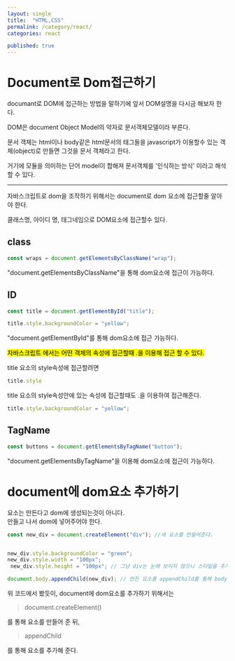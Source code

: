 ```yaml
---
layout: single
title:  "HTML,CSS"
permalink: /category/react/
categories: react

published: true
---
```


# Document로 Dom접근하기

documant로 DOM에 접근하는 방법을 말하기에 앞서 DOM설명을 다시금 해보자 한다.

DOM은 document Object Model의 약자로 문서객체모델이라 부른다.

문서 객체는 html이나 body같은 html문서의 태그들을 javascript가 이용할수 있는 객체(object)로 만들면 그것을 문서 객체라고 한다. 

거기에 모듈을 의미하는 단어 model이 합해져 문서객체를 '인식하는 방식' 이라고 해석할 수 있다.

---
자바스크립트로 dom을 조작하기 위해서는 document로 dom 요소에 접근할줄 알아야 한다.

클래스명, 아이디 명, 태그네임으로 DOM요소에 접근할수 있다.

## class
```js
const wraps = document.getElementsByClassName("wrap");
```

"document.getElementsByClassName"을 통해 dom요소에 접근이 가능하다.

## ID

```js
const title = document.getElementById("title");

title.style.backgroundColor = "yellow";
```
"document.getElementById"를 통해 dom요소에 접근 가능하다.

<mark>자바스크립트 에서는 어떤 객체의 속성에 접근할때 .을 이용해 접근 할 수 있다.</mark>

title 요소의 style속성에 접근할려면

```js
title.style
```
title 요소의 style속성안에 있는 속성에 접근할때도 .을 이용하여 접근해준다.

```js
title.style.backgroundColor = "yellow";
```

## TagName

```js
const buttons = document.getElementsByTagName("button");
```
"document.getElementsByTagName"을 이용해 dom요소에 접근이 가능하다.

# document에 dom요소 추가하기

요소는 만든다고 dom에 생성되는것이 아니다.  
만들고 나서 dom에 넣어주어야 한다.

```js
const new_div = document.createElement("div"); //새 요소를 만들어준다.


new_div.style.backgroundColor = "green";
new_div.style.width = "100px";
 new_div.style.height = "100px"; // 그냥 div는 눈에 보이지 않으니 스타일을 추가한다.

document.body.appendChild(new_div); // 만든 요소를 appendChild를 통해 body에 추가한다.
```

위 코드에서 봤듯이, document에 dom요소를 추가하기 위해서는 
> document.createElement()  

를 통해 요소를 만들어 준 뒤,

>appendChild  

를 통해 요소를 추가해 준다.


